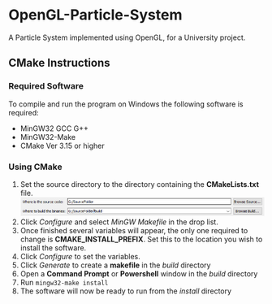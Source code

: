 ﻿# OpenGL-Particle-System
A Particle System implemented using OpenGL, for a University project.

## CMake Instructions
### Required Software
To compile and run the program on Windows the following software is required:
* MinGW32 GCC G++
* MinGW32-Make
* CMake Ver 3.15 or higher

### Using CMake
1. Set the source directory to the directory containing the **CMakeLists.txt** file.
![](./images/source-build.PNG)
2. Click *Configure* and select *MinGW Makefile* in the drop list.
3. Once finished several variables will appear, the only one required to change is **CMAKE_INSTALL_PREFIX**.
Set this to the location you wish to install the software.
4. Click *Configure* to set the variables.
5. Click *Generate* to create a **makefile** in the *build* directory
6. Open a **Command Prompt** or **Powershell** window in the *build* directory
7. Run ``mingw32-make install``
8. The software will now be ready to run from the *install* directory
